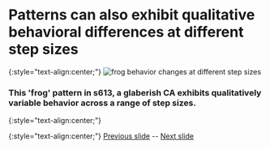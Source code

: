 # Patterns can also exhibit qualitative behavioral differences at different step sizes

{:style="text-align:center;"}
![frog behavior changes at different step sizes](https://raw.githubusercontent.com/riveSunder/yuca_docs/master/assets/consequential_step_size/supplemental_item_1_step_size_behavior.gif)

### This 'frog' pattern in s613, a glaberish CA exhibits qualitatively variable behavior across a range of step sizes. 
{:style="text-align:center;"}


{:style="text-align:center;"}
[Previous slide](https://rivesunder.github.io/yuca/ss_slide_005.md) -- [Next slide](https://rivesunder.github.io/yuca/ss_slide_007)

